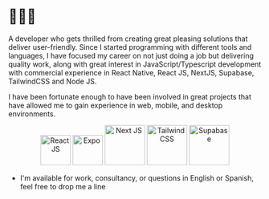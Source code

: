 # 🏄🏼‍♂️

A developer who gets thrilled from creating great pleasing solutions that deliver user-friendly. Since I started programming with different tools and languages, I have focused my career on not just doing a job but delivering quality work, along with great interest in JavaScript/Typescript development with commercial experience in React Native, React JS, NextJS, Supabase, TailwindCSS and Node JS.

I have been fortunate enough to have been involved in great projects that have allowed me to gain experience in web, mobile, and desktop environments.


<p align="center">
  <img src="https://reactnative.dev/img/header_logo.svg" alt="React JS" width="60"/>
  <img src="https://cdn.brandfetch.io/idzGRYC3u5/w/400/h/400/theme/dark/icon.jpeg?c=1bxid64Mup7aczewSAYMX&t=1667740799142" alt="Expo" width="60"/>
  <img src="https://notes.webutvikling.org/images/nextjs.png" alt="Next JS" width="80"/>
  <img src="https://upload.wikimedia.org/wikipedia/commons/d/d5/Tailwind_CSS_Logo.svg" alt="Tailwind CSS" width="80"/>
  <img src="https://cdn.brandfetch.io/idsSceG8fK/w/400/h/400/theme/dark/icon.jpeg?c=1bxid64Mup7aczewSAYMX&t=1668829260323" alt="Supabase" width="80"/>
</p>

* I'm available for work, consultancy, or questions in English or Spanish, feel free to drop me a line

